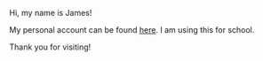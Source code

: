 Hi, my name is James!

My personal account can be found [here](https://github.com/jprili).
I am using this for school.

Thank you for visiting!

<!---
jprili-bcit/jprili-bcit is a ✨ special ✨ repository because its `README.md` (this file) appears on your GitHub profile.
You can click the Preview link to take a look at your changes.
--->
